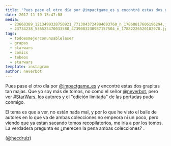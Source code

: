 ```yaml
---
title: "Pues pase el otro día por @impactgame_es y encontré estas dos grapitas tan majas"
date: 2017-11-19 15:47:08
media: 
  - 23668389_1213499328750921_7713043724904693760_n_17868817606196294.jpg
  - 23734238_536525470033580_4739083230987157504_n_17882226520182978.jpg
tags: 
  - todoesmejorconunsablelaser
  - grapas
  - starwars
  - comics
  - tebeos
  - starwars
template: instagram
author: neverbot
---
```


Pues pase el otro día por [@impactgame_es](https://instagram.com/impactgame_es) y encontré estas dos grapitas tan majas. Que yo soy más de tomos, no como el señor [@neverbot](https://instagram.com/neverbot),  pero ver [#StarWars](/tags/starwars), los autores y el "edición limitada" de las portadas pudo conmigo.

El tema es que a ver, no están nada mal, y por lo que he visto el baile de autores en lo que va de ambas colecciones no empeora ni un poco, pero viendo que ya están sacando tomos recopilatorios, me iría a por los tomos. La verdadera pregunta es ¿merecen la pena ambas colecciones? .


([@hecdruiz](https://instagram.com/hecdruiz))






